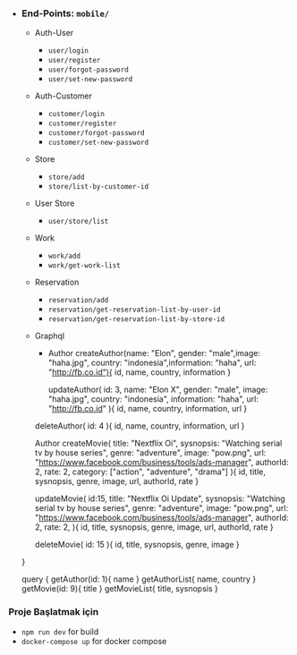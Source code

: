   - ### End-Points: `mobile/`
    - Auth-User
      - `user/login`
      - `user/register`
      - `user/forgot-password`
      - `user/set-new-password`
    - Auth-Customer
      - `customer/login`
      - `customer/register`
      - `customer/forgot-password`
      - `customer/set-new-password`
    - Store
        - `store/add`
        - `store/list-by-customer-id`
    - User Store
      - `user/store/list`
    - Work
      - `work/add`
      - `work/get-work-list`
    - Reservation
      - `reservation/add`
      - `reservation/get-reservation-list-by-user-id`
      - `reservation/get-reservation-list-by-store-id`
    - Graphql
      -  Author
          createAuthor(name: "Elon", gender: "male",image: "haha.jpg", country: "indonesia",information: "haha", url: "http://fb.co.id"){
            id,
            name,
            country, 
            information
          }

          updateAuthor(
            id: 3, 
            name: "Elon X", 
            gender: "male",
            image: "haha.jpg", 
            country: "indonesia",
            information: "haha", 
            url: "http://fb.co.id"
          ){
            id,
            name,
            country, 
            information,
            url
          }

        deleteAuthor(
          id: 4
        ){
          id,
          name,
          country, 
          information,
          url
        }
        
        Author
        createMovie(
          title: "Nextflix Oi",
          sysnopsis: "Watching serial tv by house series",
          genre: "adventure",
          image: "pow.png",
          url: "https://www.facebook.com/business/tools/ads-manager",
          authorId: 2,
          rate: 2,
          category: ["action", "adventure", "drama"]
        ){
          id,
          title,
          sysnopsis, 
          genre,
          image,
          url,
          authorId,
          rate
        }
      
        updateMovie(
          id:15,
          title: "Nextflix Oi Update",
          sysnopsis: "Watching serial tv by house series",
          genre: "adventure",
          image: "pow.png",
          url: "https://www.facebook.com/business/tools/ads-manager",
          authorId: 2,
          rate: 2,
        ){
          id,
          title,
          sysnopsis, 
          genre,
          image,
          url,
          authorId,
          rate
        }
      
        deleteMovie(
          id: 15
        ){
          id,
          title,
          sysnopsis, 
          genre,
          image
        }
      
    }

    query {
        getAuthor(id: 1){
            name
        }
        getAuthorList{
            name,
            country
        }
        getMovie(id: 9){
            title
        }
        getMovieList{
            title,
            sysnopsis
        }
    


### Proje Başlatmak için
- `npm run dev` for build 
- `docker-compose up` for docker compose
